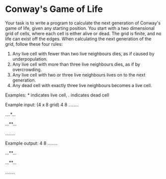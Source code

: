 # Conway's Game of Life

Your task is to write a program to calculate the next
generation of Conway's game of life, given any starting
position. You start with a two dimensional grid of cells,
where each cell is either alive or dead. The grid is finite,
and no life can exist off the edges. When calculating the
next generation of the grid, follow these four rules:

1. Any live cell with fewer than two live neighbours dies,
   as if caused by underpopulation.
1. Any live cell with more than three live neighbours dies,
   as if by overcrowding.
1. Any live cell with two or three live neighbours lives
   on to the next generation.
1. Any dead cell with exactly three live neighbours becomes
   a live cell.

Examples: * indicates live cell, . indicates dead cell

Example input: (4 x 8 grid)
4 8
........

....*...

...**...

........

Example output:
4 8
........

...**...

...**...

........
